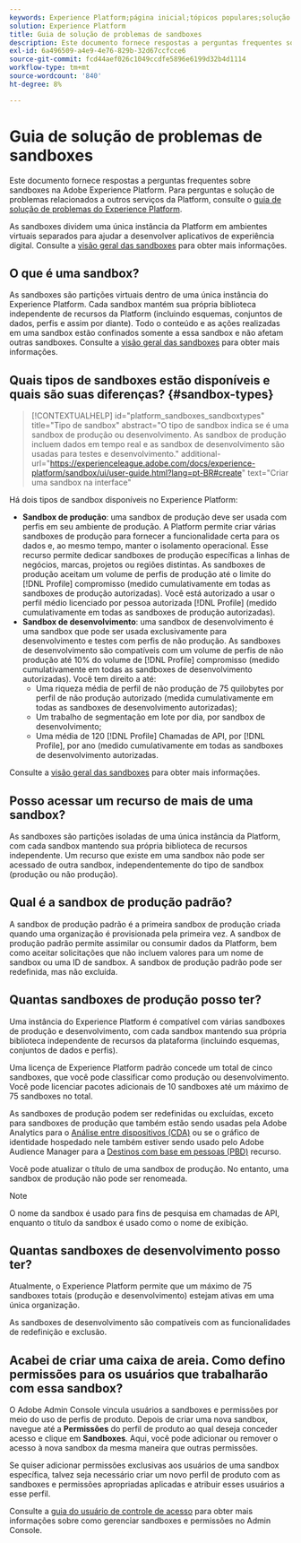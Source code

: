 ```yaml
---
keywords: Experience Platform;página inicial;tópicos populares;solução de problemas de sandbox
solution: Experience Platform
title: Guia de solução de problemas de sandboxes
description: Este documento fornece respostas a perguntas frequentes sobre sandboxes na Adobe Experience Platform.
exl-id: 6a496509-a4e9-4e76-829b-32d67ccfcce6
source-git-commit: fcd44aef026c1049ccdfe5896e6199d32b4d1114
workflow-type: tm+mt
source-wordcount: '840'
ht-degree: 8%

---
```


# Guia de solução de problemas de sandboxes

Este documento fornece respostas a perguntas frequentes sobre sandboxes na Adobe Experience Platform. Para perguntas e solução de problemas relacionados a outros serviços da Platform, consulte o [guia de solução de problemas do Experience Platform](../landing/troubleshooting.md).

As sandboxes dividem uma única instância da Platform em ambientes virtuais separados para ajudar a desenvolver aplicativos de experiência digital. Consulte a [visão geral das sandboxes](home.md) para obter mais informações.

## O que é uma sandbox?

As sandboxes são partições virtuais dentro de uma única instância do Experience Platform. Cada sandbox mantém sua própria biblioteca independente de recursos da Platform (incluindo esquemas, conjuntos de dados, perfis e assim por diante). Todo o conteúdo e as ações realizadas em uma sandbox estão confinados somente a essa sandbox e não afetam outras sandboxes. Consulte a [visão geral das sandboxes](home.md) para obter mais informações.

## Quais tipos de sandboxes estão disponíveis e quais são suas diferenças? {#sandbox-types}

>[!CONTEXTUALHELP]
>id="platform_sandboxes_sandboxtypes"
>title="Tipo de sandbox"
>abstract="O tipo de sandbox indica se é uma sandbox de produção ou desenvolvimento. As sandbox de produção incluem dados em tempo real e as sandbox de desenvolvimento são usadas para testes e desenvolvimento."
>additional-url="https://experienceleague.adobe.com/docs/experience-platform/sandbox/ui/user-guide.html?lang=pt-BR#create" text="Criar uma sandbox na interface"

Há dois tipos de sandbox disponíveis no Experience Platform:

* **Sandbox de produção**: uma sandbox de produção deve ser usada com perfis em seu ambiente de produção. A Platform permite criar várias sandboxes de produção para fornecer a funcionalidade certa para os dados e, ao mesmo tempo, manter o isolamento operacional. Esse recurso permite dedicar sandboxes de produção específicas a linhas de negócios, marcas, projetos ou regiões distintas. As sandboxes de produção aceitam um volume de perfis de produção até o limite do [!DNL Profile] compromisso (medido cumulativamente em todas as sandboxes de produção autorizadas). Você está autorizado a usar o perfil médio licenciado por pessoa autorizada [!DNL Profile] (medido cumulativamente em todas as sandboxes de produção autorizadas).
* **Sandbox de desenvolvimento**: uma sandbox de desenvolvimento é uma sandbox que pode ser usada exclusivamente para desenvolvimento e testes com perfis de não produção. As sandboxes de desenvolvimento são compatíveis com um volume de perfis de não produção até 10% do volume de [!DNL Profile] compromisso (medido cumulativamente em todas as sandboxes de desenvolvimento autorizadas). Você tem direito a até:
   * Uma riqueza média de perfil de não produção de 75 quilobytes por perfil de não produção autorizado (medida cumulativamente em todas as sandboxes de desenvolvimento autorizadas);
   * Um trabalho de segmentação em lote por dia, por sandbox de desenvolvimento;
   * Uma média de 120 [!DNL Profile] Chamadas de API, por [!DNL Profile], por ano (medido cumulativamente em todas as sandboxes de desenvolvimento autorizadas.

Consulte a [visão geral das sandboxes](./home.md) para obter mais informações.

## Posso acessar um recurso de mais de uma sandbox?

As sandboxes são partições isoladas de uma única instância da Platform, com cada sandbox mantendo sua própria biblioteca de recursos independente. Um recurso que existe em uma sandbox não pode ser acessado de outra sandbox, independentemente do tipo de sandbox (produção ou não produção).

## Qual é a sandbox de produção padrão?

A sandbox de produção padrão é a primeira sandbox de produção criada quando uma organização é provisionada pela primeira vez. A sandbox de produção padrão permite assimilar ou consumir dados da Platform, bem como aceitar solicitações que não incluem valores para um nome de sandbox ou uma ID de sandbox. A sandbox de produção padrão pode ser redefinida, mas não excluída.

## Quantas sandboxes de produção posso ter?

Uma instância do Experience Platform é compatível com várias sandboxes de produção e desenvolvimento, com cada sandbox mantendo sua própria biblioteca independente de recursos da plataforma (incluindo esquemas, conjuntos de dados e perfis).

Uma licença de Experience Platform padrão concede um total de cinco sandboxes, que você pode classificar como produção ou desenvolvimento. Você pode licenciar pacotes adicionais de 10 sandboxes até um máximo de 75 sandboxes no total.

As sandboxes de produção podem ser redefinidas ou excluídas, exceto para sandboxes de produção que também estão sendo usadas pela Adobe Analytics para o [Análise entre dispositivos (CDA)](https://experienceleague.adobe.com/docs/analytics/components/cda/overview.html?lang=pt-BR) ou se o gráfico de identidade hospedado nele também estiver sendo usado pelo Adobe Audience Manager para a [Destinos com base em pessoas (PBD)](https://experienceleague.adobe.com/docs/audience-manager/user-guide/features/destinations/people-based/people-based-destinations-overview.html?lang=pt-BR) recurso.

Você pode atualizar o título de uma sandbox de produção. No entanto, uma sandbox de produção não pode ser renomeada.

>[!NOTE]
>
>O nome da sandbox é usado para fins de pesquisa em chamadas de API, enquanto o título da sandbox é usado como o nome de exibição.

## Quantas sandboxes de desenvolvimento posso ter?

Atualmente, o Experience Platform permite que um máximo de 75 sandboxes totais (produção e desenvolvimento) estejam ativas em uma única organização.

As sandboxes de desenvolvimento são compatíveis com as funcionalidades de redefinição e exclusão.

## Acabei de criar uma caixa de areia. Como defino permissões para os usuários que trabalharão com essa sandbox?

O Adobe Admin Console vincula usuários a sandboxes e permissões por meio do uso de perfis de produto. Depois de criar uma nova sandbox, navegue até a **Permissões** do perfil de produto ao qual deseja conceder acesso e clique em **Sandboxes**. Aqui, você pode adicionar ou remover o acesso à nova sandbox da mesma maneira que outras permissões.

Se quiser adicionar permissões exclusivas aos usuários de uma sandbox específica, talvez seja necessário criar um novo perfil de produto com as sandboxes e permissões apropriadas aplicadas e atribuir esses usuários a esse perfil.

Consulte a [guia do usuário de controle de acesso](../access-control/ui/overview.md) para obter mais informações sobre como gerenciar sandboxes e permissões no Admin Console.
